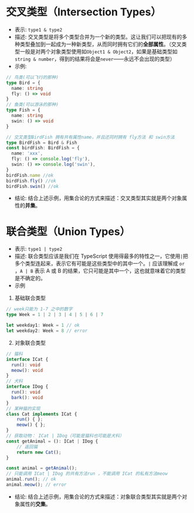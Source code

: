 # 交叉类型（Intersection Types）

- 表示: `type1 & type2`
- 描述: 交叉类型是将多个类型合并为一个新的类型。这让我们可以把现有的多种类型叠加到一起成为一种新类型，从而同时拥有它们的**全部属性**。（交叉类型一般是对两个对象类型使用如`Object1 & Object2`，如果是基础类型如`string & number`，得到的结果将会是`never`——永远不会出现的类型）
- 示例:

```ts
// 鸟类(可以飞行的那种)
type Bird = {
  name: string
  fly: () => void
}
// 鱼类(可以游泳的那种)
type Fish = {
  name: string
  swin: () => void
}

// 交叉类型BirdFish 拥有共有属性name，并且还同时拥有 fly方法 和 swin方法
type BirdFish = Bird & Fish
const birdFish: BirdFish = {
  name: 'xxx',
  fly: () => console.log('fly'),
  swin: () => console.log('swin'),
}
birdFish.name //ok
birdFish.fly() //ok
birdFish.swin() //ok
```

- 结论: 结合上述示例，用集合论的方式来描述：交叉类型其实就是两个对象属性的**并集**。

# 联合类型（Union Types）

- 表示: `type1 | type2`
- 描述: 联合类型应该是我们在 TypeScript 使用得最多的特性之一，它使用`|`把多个类型连起来，表示它有可能是这些类型中的其中一个。`|` 应该理解成 `or` ，`A | B` 表示 A 或 B 的结果，它只可能是其中一个，这也就意味着它的类型是不确定的。
- 示例

1. 基础联合类型

```ts
// week只能为 1-7 之中的数字
type Week = 1 | 2 | 3 | 4 | 5 | 6 | 7

let weekday1: Week = 1 // ok
let weekday2: Week = 8 // error
```

2. 对象联合类型

```ts
// 猫科
interface ICat {
  run(): void
  meow(): void
}
// 犬科
interface IDog {
  run(): void
  bark(): void
}
// 某种猫的实现
class Cat implements ICat {
    run() { };
    meow() { };
}
// 获取动物： ICat | IDog（可能是猫科也可能是犬科）
const getAnimal = (): ICat | IDog {
    // 返回猫
    return new Cat();
}

const animal = getAnimal();
// 只能调用 ICat | IDog 的共有方法run ，不能调用 ICat 的私有方法meow
animal.run(); // ok
animal.meow(); // error
```

- 结论: 结合上述示例，用集合论的方式来描述：对象联合类型其实就是两个对象属性的**交集**。
